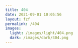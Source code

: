 ```yaml
---
title: 404
date: 2021-09-01 10:05:56
layout: fzf
permalink: /404
images:
  light: /images/light/404.png
  dark: /images/dark/404.png
---
```

